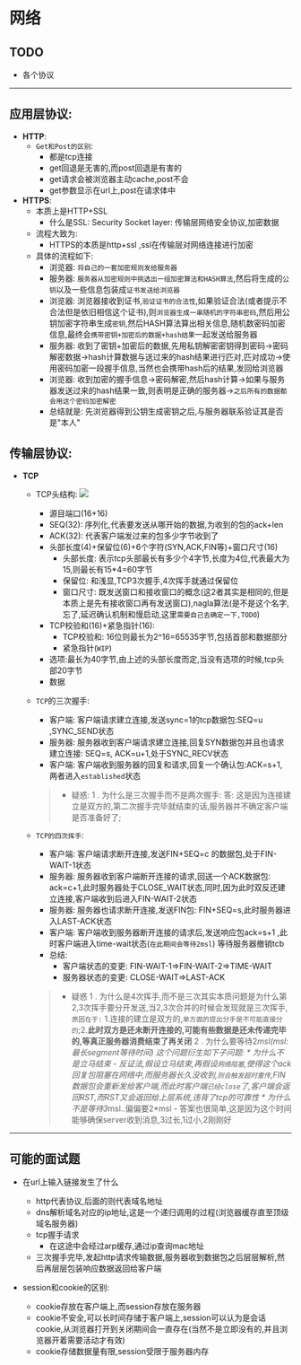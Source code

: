 # 网络

TODO
---

* 各个协议

---


## 应用层协议:
-   **HTTP**:
    -   `Get和Post的区别`:
        -   都是tcp连接
        -   get回退是无害的,而post回退是有害的
        -   get请求会被浏览器主动cache,post不会
        -   get参数显示在url上,post在请求体中
-   **HTTPS**:
    -   本质上是HTTP+SSL
        -   什么是SSL: Security Socket layer: 传输层网络安全协议,加密数据
    -   流程大致为:
        * HTTPS的本质是http+ssl ,ssl在传输层对网络连接进行加密
    - 具体的流程如下:
        -   浏览器: `将自己的一套加密规则发给服务器`
        -   服务器: `服务器从加密规则中挑选出一组加密算法和HASH算法`,然后将生成的`公钥`以及一些信息包装成`证书发送给浏览器`
        -   浏览器: 浏览器接收到证书,`验证证书的合法性`,如果验证合法(或者提示不合法但是依旧相信这个证书),则`浏览器生成一串随机的字符串密码`,然后用公钥加密字符串生成`密钥`,然后HASH算法算出相关信息,随机数密码加密信息,最终会`携带密钥+加密后的数据+hash结果`一起发送给服务器
        -   服务器: 收到了密钥+加密后的数据,先用私钥解密密钥得到密码->密码解密数据->hash计算数据与送过来的hash结果进行匹对,匹对成功->使用密码加密一段握手信息,当然也会携带hash后的结果,发回给浏览器
        -   浏览器: 收到加密的握手信息->密码解密,然后hash计算->如果与服务器发送过来的hash结果一致,则表明是正确的服务器->`之后所有的数据都会用这个密码加密解密`
        -   总结就是: 先浏览器得到公钥生成密钥之后,与服务器联系验证其是否是"本人"

## 传输层协议:
* **TCP**
    * TCP头结构: ![](https://img-blog.csdnimg.cn/20190218154103542.png?x-oss-process=image/watermark,type_ZmFuZ3poZW5naGVpdGk,shadow_10,text_aHR0cHM6Ly9ibG9nLmNzZG4ubmV0L0NvZGVyX0pva2Vy,size_16,color_FFFFFF,t_70)
        -   源目端口(16+16)
        -   SEQ(32): 序列化,代表要发送从哪开始的数据,为收到的包的ack+len
        -   ACK(32): 代表客户端发过来的包多少字节收到了
        -   头部长度(4)+保留位(6)+6个字符(SYN,ACK,FIN等)+窗口尺寸(16)
            -   头部长度: 表示tcp头部最长有多少个4字节,长度为4位,代表最大为15,则最长有15*4=60字节
            -   保留位: 和浅显,TCP3次握手,4次挥手就通过保留位
            -   窗口尺寸: 既发送窗口和接收窗口的概念(这2者其实是相同的,但是本质上是先有接收窗口再有发送窗口),nagla算法(是不是这个名字,忘了,延迟确认机制和慢启动,这里`需要自己去确定一下,TODO`)
        -   TCP校验和(16)+紧急指针(16):
            -   TCP校验和: 16位则最长为2^16=65535字节,包括首部和数据部分
            -   紧急指针(`WIP`)
        -   选项:最长为40字节,由上述的头部长度而定,当没有选项的时候,tcp头部20字节
        -   数据
    * `TCP`的三次握手:
        -   客户端: 客户端请求建立连接,发送sync=1的tcp数据包:SEQ=u ,SYNC_SEND状态
        -   服务器: 服务器收到客户端请求建立连接,回复SYN数据包并且也请求建立连接: SEQ=s, ACK=u+1,处于SYNC_RECV状态
        -   客户端: 客户端收到服务器的回复和请求,回复一个确认包:ACK=s+1, 两者进入`established`状态
        > * 疑惑:
        1 . 为什么是三次握手而不是两次握手:
        答: 这是因为连接建立是双方的,第二次握手完毕就结束的话,服务器并不确定客户端是否准备好了;
    * `TCP的四次挥手`:
        -   客户端: 客户端请求断开连接,发送FIN+SEQ=c 的数据包,处于FIN-WAIT-1状态
        -   服务器: 服务器收到客户端断开连接的请求,回送一个ACK数据包: ack=c+1,此时服务器处于CLOSE_WAIT状态,同时,因为此时双反还建立连接,客户端收到后进入FIN-WAIT-2状态
        -   服务器: 服务器也请求断开连接,发送FIN包: FIN+SEQ=s,此时服务器进入LAST-ACK状态
        -   客户端: 客户端收到服务器断开连接的请求后,发送响应包ack=s+1 ,此时客户端进入time-wait状态(`在此期间会等待2msl`) 等待服务器撤销tcb
        -   总结: 
            -   客户端状态的变更: FIN-WAIT-1=>FIN-WAIT-2=>TIME-WAIT
            -   服务器状态的变更: CLOSE-WAIT=>LAST-ACK
            
        > * 疑惑
            1 . 为什么是4次挥手,而不是三次其实本质问题是为什么第2,3次挥手要分开发送,当2,3次合并的时候会发现就是三次挥手,`原因在于:` 1.连接的建立是双方的,`单方面的提出分手是不可能直接分的`;2.**此时双方是还未断开连接的,可能有些数据是还未传递完毕的,等真正服务器消费结束了再关闭**
            2 . 为什么要等待2*msl(msl: 最长segment等待时间)
这个问题衍生如下子问题:
            * 为什么不是立马结束
                -   反证法,假设立马结束,再假设`网络阻塞`,使得这个ack回复包阻塞在网络中,而服务器长久没收到,`则会触发超时重传`,FIN数据包会重新发给客户端,而此时客户端`已经close`了,客户端会返回RST,而RST又会返回给上层系统,违背了tcp的可靠性
            * 为什么不是等待3*msl..偏偏要2*msl
                -   答案也很简单,这是因为这个时间能够确保server收到消息,3过长,1过小,2刚刚好
                

---
可能的面试题
---
* 在url上输入链接发生了什么
    -   http代表协议,后面的则代表域名地址
    -   dns解析域名对应的ip地址,这是一个递归调用的过程(浏览器缓存直至顶级域名服务器)
    -   tcp握手请求
        -   在这途中会经过arp缓存,通过ip查询mac地址
    -   三次握手完毕,发起http请求传输数据,服务器收到数据包之后层层解析,然后再层层包装响应数据返回给客户端

* session和cookie的区别:
    -   cookie存放在客户端上,而session存放在服务器
    -   cookie不安全,可以长时间存储于客户端上,session可以认为是会话cookie,从浏览器打开到关闭期间会一直存在(当然不是立即没有的,并且浏览器开着需要活动才有效)
    -   cookie存储数据量有限,session受限于服务器内存